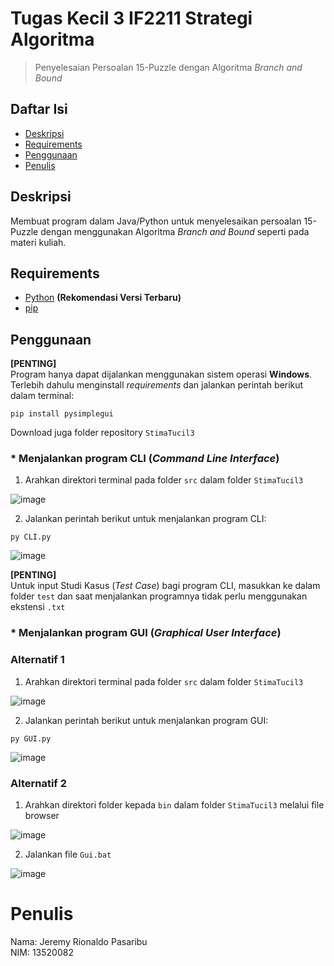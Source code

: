 # Tugas Kecil 3 IF2211 Strategi Algoritma

> Penyelesaian Persoalan 15-Puzzle dengan Algoritma _Branch and Bound_

## Daftar Isi
* [Deskripsi](#deskripsi)
* [Requirements](#requirements)
* [Penggunaan](#penggunaan)
* [Penulis](#penulis)

## Deskripsi
Membuat program dalam Java/Python untuk menyelesaikan persoalan 15-Puzzle dengan menggunakan Algoritma _Branch and Bound_ seperti pada materi kuliah.

## Requirements
- [Python](https://www.python.org/downloads/) **(Rekomendasi Versi Terbaru)**
- [pip](https://phoenixnap.com/kb/install-pip-windows)

## Penggunaan
**[PENTING]** </br>
Program hanya dapat dijalankan menggunakan sistem operasi **Windows**. Terlebih dahulu menginstall _requirements_ dan jalankan perintah berikut dalam terminal:
```
pip install pysimplegui
```
Download juga folder repository `StimaTucil3` </br>

### * Menjalankan program CLI (_Command Line Interface_)
1. Arahkan direktori terminal pada folder `src` dalam folder `StimaTucil3`</br>

![image](https://user-images.githubusercontent.com/73146752/161429538-9a07cf61-3d86-43f0-8c5c-8b42b6e045d1.png)

2. Jalankan perintah berikut untuk menjalankan program CLI: </br>
```
py CLI.py
```

![image](https://user-images.githubusercontent.com/73146752/161429723-f768c222-cd8a-4d07-a5d6-6d8738a2888b.png)

**[PENTING]** </br>
Untuk input Studi Kasus (_Test Case_) bagi program CLI, masukkan ke dalam folder `test` dan saat menjalankan programnya tidak perlu menggunakan ekstensi `.txt`

### * Menjalankan program GUI (_Graphical User Interface_)
### Alternatif 1
1. Arahkan direktori terminal pada folder `src` dalam folder `StimaTucil3`</br>

![image](https://user-images.githubusercontent.com/73146752/161429538-9a07cf61-3d86-43f0-8c5c-8b42b6e045d1.png)

2. Jalankan perintah berikut untuk menjalankan program GUI: </br>
```
py GUI.py
```

![image](https://user-images.githubusercontent.com/73146752/161430114-c7d98da8-dda1-4a08-b6e7-e41001a170af.png)

### Alternatif 2
1. Arahkan direktori folder kepada `bin` dalam folder `StimaTucil3` melalui file browser</br>

![image](https://user-images.githubusercontent.com/73146752/161429916-3a6b36f8-e162-4b48-ac7b-34a77c314978.png)

2. Jalankan file `Gui.bat`</br>

![image](https://user-images.githubusercontent.com/73146752/161429943-8813ba8e-10a8-4a3b-845d-e2bd59248a9b.png)


# Penulis
Nama: Jeremy Rionaldo Pasaribu </br>
NIM: 13520082

